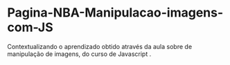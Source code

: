 # Pagina-NBA-Manipulacao-imagens-com-JS
  Contextualizando o aprendizado obtido através da aula sobre de manipulação de imagens, do curso de Javascript . 
